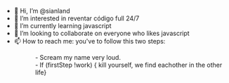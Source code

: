 - 👋 Hi, I’m @sianland
- 👀 I’m interested in reventar código full 24/7
- 🌱 I’m currently learning javascript
- 💞️ I’m looking to collaborate on everyone who likes javascript
- 📫 How to reach me: you've to follow this two steps:
<ol><ol><ol>
              - Scream my name very loud. <br>
              - If (firstStep !work) { kill yourself, we find eachother in the other life}

<!---
sianland/sianland is a ✨ special ✨ repository because its `README.md` (this file) appears on your GitHub profile.
You can click the Preview link to take a look at your changes.
--->

